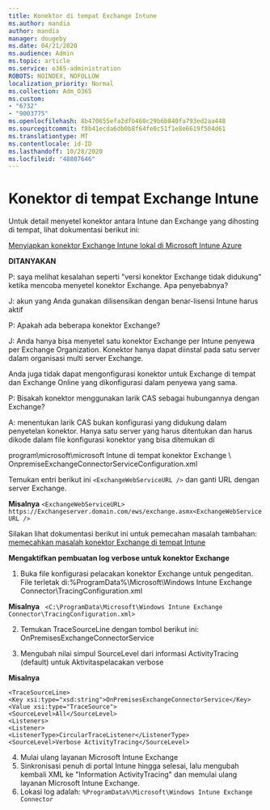```yaml
---
title: Konektor di tempat Exchange Intune
ms.author: mandia
author: mandia
manager: dougeby
ms.date: 04/21/2020
ms.audience: Admin
ms.topic: article
ms.service: o365-administration
ROBOTS: NOINDEX, NOFOLLOW
localization_priority: Normal
ms.collection: Adm_O365
ms.custom:
- "6732"
- "9003775"
ms.openlocfilehash: 8b470655efa2dfb460c29b6b840fa793ed2aa448
ms.sourcegitcommit: f8b41ecda6db0b8f64fe0c51f1e8e6619f504d61
ms.translationtype: MT
ms.contentlocale: id-ID
ms.lasthandoff: 10/28/2020
ms.locfileid: "48807646"
---
```

# <a name="intune-exchange-on-premise-connector"></a>Konektor di tempat Exchange Intune

Untuk detail menyetel konektor antara Intune dan Exchange yang dihosting di tempat, lihat dokumentasi berikut ini:

[Menyiapkan konektor Exchange Intune lokal di Microsoft Intune Azure](https://docs.microsoft.com/intune/exchange-connector-install)

**DITANYAKAN**

P: saya melihat kesalahan seperti "versi konektor Exchange tidak didukung" ketika mencoba menyetel konektor Exchange. Apa penyebabnya?

J: akun yang Anda gunakan dilisensikan dengan benar-lisensi Intune harus aktif

P: Apakah ada beberapa konektor Exchange?

J: Anda hanya bisa menyetel satu konektor Exchange per Intune penyewa per Exchange Organization. Konektor hanya dapat diinstal pada satu server dalam organisasi multi server Exchange.

Anda juga tidak dapat mengonfigurasi konektor untuk Exchange di tempat dan Exchange Online yang dikonfigurasi dalam penyewa yang sama.

P: Bisakah konektor menggunakan larik CAS sebagai hubungannya dengan Exchange?

A: menentukan larik CAS bukan konfigurasi yang didukung dalam penyetelan konektor. Hanya satu server yang harus ditentukan dan harus dikode dalam file konfigurasi konektor yang bisa ditemukan di

program\microsoft\microsoft Intune di tempat konektor Exchange \ OnpremiseExchangeConnectorServiceConfiguration.xml

Temukan entri berikut ini ```<ExchangeWebServiceURL />``` dan ganti URL dengan server Exchange.

**Misalnya**
```<ExchangeWebServiceURL> https://Exchangeserver.domain.com/ews/exchange.asmx<ExchangeWebServiceURL />```

Silakan lihat dokumentasi berikut ini untuk pemecahan masalah tambahan: [memecahkan masalah konektor Exchange di tempat Intune](https://support.microsoft.com/help/4471887/troubleshooting-exchange-connector-in-microsoft-intune)

**Mengaktifkan pembuatan log verbose untuk konektor Exchange**

1. Buka file konfigurasi pelacakan konektor Exchange untuk pengeditan.  
File terletak di:%ProgramData%\Microsoft\Windows Intune Exchange Connector\TracingConfiguration.xml  

**Misalnya**
``` <C:\ProgramData\Microsoft\Windows Intune Exchange Connector\TracingConfiguration.xml>```
  
2. Temukan TraceSourceLine dengan tombol berikut ini: OnPremisesExchangeConnectorService  
  
3. Mengubah nilai simpul SourceLevel dari informasi ActivityTracing (default) untuk Aktivitaspelacakan verbose  

**Misalnya**
```
<TraceSourceLine>  
<Key xsi:type="xsd:string">OnPremisesExchangeConnectorService</Key>  
<Value xsi:type="TraceSource">  
<SourceLevel>All</SourceLevel>  
<Listeners>  
<Listener>  
<ListenerType>CircularTraceListener</ListenerType>
<SourceLevel>Verbose ActivityTracing</SourceLevel>
```
4. Mulai ulang layanan Microsoft Intune Exchange  
5. Sinkronisasi penuh di portal Intune hingga selesai, lalu mengubah kembali XML ke "Information ActivityTracing" dan memulai ulang layanan Microsoft Intune Exchange.  
6. Lokasi log adalah: `%ProgramData%\Microsoft\Windows Intune Exchange Connector`
